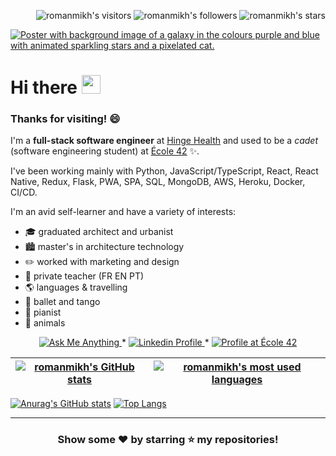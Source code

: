 <p align="right">
	<img alt="romanmikh's visitors" src="https://komarev.com/ghpvc/?username=romanmikh&color=yellow&style=flat&label=visitors" />
	<img alt="romanmikh's followers" src="https://img.shields.io/github/followers/romanmikh?color=yellow" />
	<img alt="romanmikh's stars" src="https://img.shields.io/github/stars/romanmikh?color=yellow" />
</p>

[![Poster with background image of a galaxy in the colours purple and blue with animated sparkling stars and a pixelated cat.](img/poster_galaxy-2.gif)](https://www.linkedin.com/in/romanmikh/)

# Hi there <img src="https://raw.githubusercontent.com/romanmikh/romanmikh/main/img/Hi.gif" width="30px">

### Thanks for visiting! 😄

I'm a **full-stack software engineer** at [Hinge Health](https://www.hingehealth.com/)  and used to be a _cadet_ (software engineering student) at [École 42](https://www.42sp.org.br/) ✨.

I've been working mainly with Python, JavaScript/TypeScript, React, React Native, Redux, Flask, PWA, SPA, SQL, MongoDB, AWS, Heroku, Docker, CI/CD.

I'm an avid self-learner and have a variety of interests:

* 🎓  graduated architect and urbanist
* 🏙  master's in architecture technology
* ✏️  worked with marketing and design
* 📖  private teacher (FR EN PT)
* 🌎  languages & travelling
* 💃  ballet and tango
* 🎹  pianist
* 🐾  animals

<p align="center">
	<a href="mailto:roman.mikhaylenko14@gmail.com">
		<img alt="Ask Me Anything" src="https://img.shields.io/badge/-Ask_me_anything-yellow?style=flat&logo=Gmail&logoColor=white&link=mailto:roman.mikhaylenko14@gmail.com" />
	</a>
	<span> * </span>
	<a href="https://www.linkedin.com/in/roman-mikhaylenko-183314105/">
		<img alt="Linkedin Profile" src="https://img.shields.io/badge/-Linkedin_Profile-0072b1?style=flat&logo=Linkedin&logoColor=white&link=https://www.linkedin.com/in/roman-mikhaylenko-183314105//" />
	</a>
	<span> * </span>
	<a href="https://profile.intra.42.fr/apuchill">
		<img alt="Profile at École 42" src="https://img.shields.io/badge/-apuchill_@_42-ff69b4?style=flat&logoColor=white&link=https://profile.intra.42.fr/users/rmikhayl" />
	</a>
</p>

| [![romanmikh's GitHub stats](https://github-readme-stats.vercel.app/api/v1?username=romanmikh&count_private=true&include_all_commits=true&show_icons=true&hide=issues&hide_border=true&theme=jolly)](https://github.com/romanmikh?tab=repositories) | [![romanmikh's most used languages](https://github-readme-stats.vercel.app/api/top-langs/?username=romanmikh&layout=compact&hide_border=true&theme=jolly)](https://github.com/romanmikh?tab=repositories) |
|:-:|:-:|


[![Anurag's GitHub stats](https://github-readme-stats.vercel.app/api?username=romanmikh)](https://github.com/anuraghazra/github-readme-stats)
[![Top Langs](https://github-readme-stats.vercel.app/api/top-langs/?username=romanmikh&layout=donut)](https://github.com/anuraghazra/github-readme-stats)


---

<h3 align="center">
	Show some ❤️ by starring ⭐️ my repositories!
</h3>
